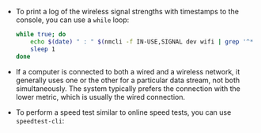 - To print a log of the wireless signal strengths with timestamps to the console, you can use a `while` loop:

    ```bash
    while true; do 
        echo $(date) " : " $(nmcli -f IN-USE,SIGNAL dev wifi | grep '^*' | awk '{print $2}')
        sleep 1
    done
    ```

- If a computer is connected to both a wired and a wireless network, it generally uses one or the other for a particular data stream, not both simultaneously. The system typically prefers the connection with the lower metric, which is usually the wired connection.

- To perform a speed test similar to online speed tests, you can use `speedtest-cli`:
